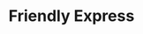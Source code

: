 ---
title: "Friendly Express"
url: /saint-simons-island/friendly-express-demere-road/
shop: convenience
---